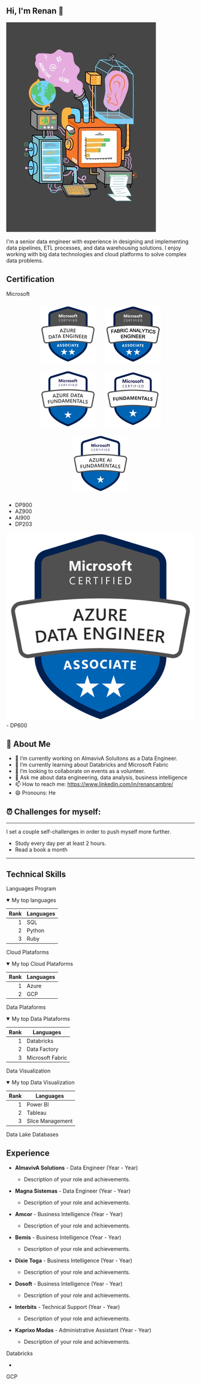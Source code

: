 

## Hi, I'm Renan 👋

<picture>
  <source media="(prefers-color-scheme: dark)" srcset="https://github.com/renancambre/renancambre/blob/main/img/dataengineer.gif/">
  <source media="(prefers-color-scheme: light)" srcset="https://github.com/renancambre/renancambre/blob/main/img/dataengineer.gif">
  <img alt="Shows an illustrated sun in light mode and a moon with stars in dark mode." src="https://github.com/renancambre/renancambre/blob/main/img/dataengineer.gif">
</picture>

I'm a senior data engineer with experience in designing and implementing data pipelines, ETL processes, and data warehousing solutions. I enjoy working with big data technologies and cloud platforms to solve complex data problems.

## Certification

Microsoft
 
<p align="center">
  <img src="https://raw.githubusercontent.com/renancambre/renancambre/main/img/dp203.png" alt="Image 1" width="150" style="margin: 10px;">
  <img src="https://raw.githubusercontent.com/renancambre/renancambre/main/img/dp600.png" alt="Image 2" width="150" style="margin: 10px;">
  <img src="https://raw.githubusercontent.com/renancambre/renancambre/main/img/dp900.png" alt="Image 3" width="150" style="margin: 10px;">
  <img src="https://raw.githubusercontent.com/renancambre/renancambre/main/img/az900.png" alt="Image 4" width="150" style="margin: 10px;">
  <img src="https://raw.githubusercontent.com/renancambre/renancambre/main/img/ai900.png" alt="Image 5" width="150" style="margin: 10px;">
</p>
 
 - DP900
 - AZ900
 - AI900
 - DP203
 <picture>
  <source media="(prefers-color-scheme: dark)" srcset="https://github.com/renancambre/renancambre/blob/main/img/dp203.png/">
  <source media="(prefers-color-scheme: light)" srcset="https://github.com/renancambre/renancambre/blob/main/img/dp203.png">
  <img alt="Shows an illustrated sun in light mode and a moon with stars in dark mode." src="https://github.com/renancambre/renancambre/blob/main/img/dp203.png">
</picture>
 - DP600
 
## 🚀 About Me 

- 🔭 I’m currently working on AlmavivA Soluitons as a Data Engineer.
- 🌱 I’m currently learning about Databricks and Microsoft Fabric
- 👯 I’m looking to collaborate on events as a volunteer.
- 💬 Ask me about data engineering, data analysis, business intelligence
- 📫 How to reach me: https://www.linkedin.com/in/renancambre/
- 😄 Pronouns: He
<!-- ⚡ Fun fact: ... -->
<!-- 🤔 I’m looking for help with -->

## ⏰  Challenges for myself:
---
I set a couple self-challenges in order to push myself more further.

- Study every day per at least 2 hours.
- Read a book a month

<!-- 
- Workout 4 days in a row and take a day break
- Avoid over usage of social media
- Adapting the minimalism life style
-->

---

## Technical Skills

Languages Program
<details open>
<summary>My top languages</summary>

| Rank | Languages |
|-----:|-----------|
|     1| SQL |
|     2| Python    |
|     3| Ruby       |

</details>

Cloud Plataforms
<details open>
<summary>My top Cloud Plataforms</summary>

| Rank | Languages |
|-----:|-----------|
|     1| Azure |
|     2| GCP    |

</details>

Data Plataforms
<details open>
<summary>My top Data Plataforms</summary>

| Rank | Languages |
|-----:|-----------|
|     1| Databricks |
|     2| Data Factory    |
|     3| Microsoft Fabric    |

</details>

Data Visualization
<details open>
<summary>My top Data Visualization</summary>

| Rank | Languages |
|-----:|-----------|
|     1| Power BI |
|     2| Tableau    |
|     3| Slice Management    |

</details>

Data Lake
Databases

## Experience

- **AlmavivA Solutions** - Data Engineer (Year - Year)
  - Description of your role and achievements.

- **Magna Sistemas** - Data Engineer (Year - Year)
  - Description of your role and achievements.
  
- **Amcor** - Business Intelligence (Year - Year)
  - Description of your role and achievements.

- **Bemis** - Business Intelligence (Year - Year)
  - Description of your role and achievements.
  
- **Dixie Toga** - Business Intelligence (Year - Year)
  - Description of your role and achievements.
  
- **Dosoft** - Business Intelligence (Year - Year)
  - Description of your role and achievements.  
  
- **Interbits** - Technical Support (Year - Year)
  - Description of your role and achievements.
  
- **Kaprixo Modas** - Administrative Assistant (Year - Year)
  - Description of your role and achievements.  
  

 
Databricks
 
 -
 
GCP